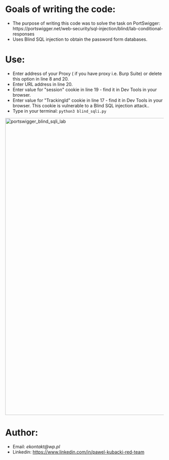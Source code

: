 <h1>Goals of writing the code:</h1>
<ul>
<li>The purpose of writing this code was to solve the task on PortSwigger: https://portswigger.net/web-security/sql-injection/blind/lab-conditional-responses</li>
<li>Uses Blind SQL injection to obtain the password form databases.</li>
</ul>
<h1>Use:</h1>
<ul>
<li>Enter address of your Proxy ( if you have proxy i.e. Burp Suite) or delete this option in line 8 and 20.</li>
<li>Enter URL address in line 20.</li>
<li>Enter value for "session" cookie in line 19 - find it in Dev Tools in your browser.</li>
<li>Enter value for "TrackingId" cookie in line 17 - find it in Dev Tools in your browser. This cookie is vulnerable to a Blind SQL injection attack..</li>
<li>Type in your terminal: <code>python3 blind_sqli.py</code></li>
</ul>
<img width="944" alt="portswigger_blind_sqli_lab" src="https://github.com/user-attachments/assets/30079910-bacc-484e-b008-45af06042e83">

<h1>Author:</h1>
<ul>
<li>Email: <em>ekontakt@wp.pl</em></li>
<li>Linkedin: <a href="https://www.linkedin.com/in/pawel-kubacki-red-team" rel="nofollow">https://www.linkedin.com/in/pawel-kubacki-red-team</a></li>
</ul>

